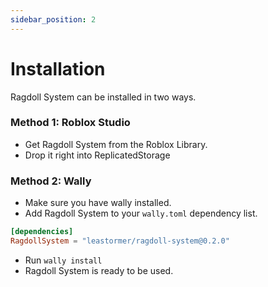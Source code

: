 ```yaml
---
sidebar_position: 2
---
```


# Installation
Ragdoll System can be installed in two ways.

### Method 1: Roblox Studio

- Get Ragdoll System from the Roblox Library.
- Drop it right into ReplicatedStorage

### Method 2: Wally

- Make sure you have wally installed.
- Add Ragdoll System to your `wally.toml` dependency list.

```toml title="wally.toml"
[dependencies]
RagdollSystem = "leastormer/ragdoll-system@0.2.0"
```

- Run `wally install`
- Ragdoll System is ready to be used.